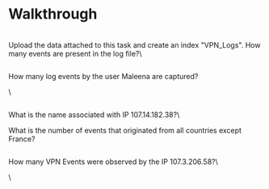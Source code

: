 # Walkthrough

\
Upload the data attached to this task and create an index "VPN\_Logs". How many events are present in the log file?\


<figure><img src="https://camo.githubusercontent.com/266288ae6d594e91abee45a747cd1089a13ff7c736a57f8027d1503d3b65b5ab/68747470733a2f2f692e696d6775722e636f6d2f51374f6b524b572e706e67" alt=""><figcaption></figcaption></figure>

How many log events by the user Maleena are captured?

&#x20;\


<figure><img src="https://camo.githubusercontent.com/971a683db59dac77693e5aa4bba99979e03b769b61f89e07a9971d8f21e3382e/68747470733a2f2f692e696d6775722e636f6d2f56705966794f342e706e67" alt=""><figcaption></figcaption></figure>

&#x20;What is the name associated with IP 107.14.182.38?\


What is the number of events that originated from all countries except France?

<figure><img src="https://camo.githubusercontent.com/361e6132c3dcd211f9099c8e6a4f4decd848eb2b1bba09f10f6432122a9ab265/68747470733a2f2f692e696d6775722e636f6d2f6c3244746638472e706e67" alt=""><figcaption></figcaption></figure>

How many VPN Events were observed by the IP 107.3.206.58?\


\

